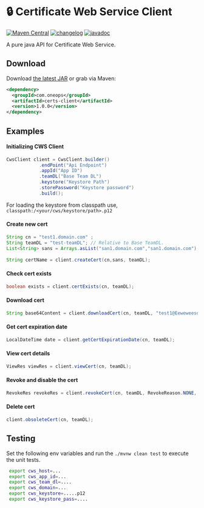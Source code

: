 # :lock: Certificate Web Service Client

[![Maven Central](https://img.shields.io/maven-central/v/com.oneops/certs-client.svg?label=Maven%20Central)](http://search.maven.org/#search%7Cgav%7C1%7Cg%3A%22com.oneops%22%20AND%20a%3A%22certs-client%22) [![changelog][cl-svg]][cl-url] [![javadoc][javadoc-svg]][javadoc-url]  

A pure java API for Certificate Web Service. 

Download
--------

Download [the latest JAR][1] or grab via Maven:
```xml
<dependency>
  <groupId>com.oneops</groupId>
  <artifactId>certs-client</artifactId>
  <version>1.0.0</version>
</dependency>
```

## Examples

#### Initializing CWS Client

```java
CwsClient client = CwsClient.builder()
            .endPoint("Api Endpoint")
            .appId("App ID")
            .teamDL("Base Team DL")
            .keystore("Keystore Path")
            .storePassword("Keystore password")
            .build();
```
For loading the keystore from classpath use, `classpath:/<your/cws/keystore/path>.p12`

#### Create new cert

```java
String cn = "test1.domain.com" ;
String teamDL = "test-teamDL"; // Relative to Base TeamDL.
List<String> sans = Arrays.asList("san1.domain.com","san1.domain.com");
    
String certName = client.createCert(cn,sans, teamDL);
```

#### Check cert exists

```java
boolean exists = client.certExists(cn, teamDL);
```

#### Download cert

```java
String base64Content = client.downloadCert(cn, teamDL, "test1@Eeweweesd", CertFormat.PKCS12);
```

#### Get cert expiration date

```java
LocalDateTime date = client.getCertExpirationDate(cn, teamDL);
```

#### View cert details

```java
ViewRes viewRes = client.viewCert(cn, teamDL);
```


#### Revoke and disable the cert

```java
RevokeRes revokeRes = client.revokeCert(cn, teamDL, RevokeReason.NONE, true);
```

#### Delete cert

```java
client.obsoleteCert(cn, teamDL);
```

## Testing

Set the following env variables and run the `./mvnw clean test` to execute the unit tests.

```bash
 export cws_host=...     
 export cws_app_id=...
 export cws_team_dl=....
 export cws_domain=...
 export cws_keystore=.....p12
 export cws_keystore_pass=....
```
<!-- Badges -->

[1]: https://search.maven.org/remote_content?g=com.oneops&a=certs-client&v=LATEST

[cl-url]: https://github.com/oneops/certs-client/blob/master/CHANGELOG.md
[cl-svg]: https://img.shields.io/badge/change--log-latest-blue.svg?style=flat-square

[javadoc-url]: https://oneops.github.io/certs-client/javadocs/
[javadoc-svg]: https://img.shields.io/badge/api--doc-latest-ff69b4.svg.svg?style=flat-square

